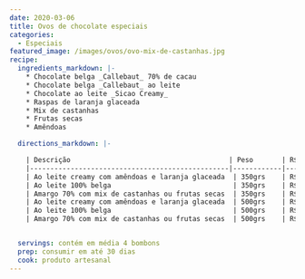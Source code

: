 ```yaml
---
date: 2020-03-06
title: Ovos de chocolate especiais
categories:
  - Especiais
featured_image: /images/ovos/ovo-mix-de-castanhas.jpg
recipe:
  ingredients_markdown: |-
    * Chocolate belga _Callebaut_ 70% de cacau
    * Chocolate belga _Callebaut_ ao leite
    * Chocolate ao leite _Sicao Creamy_
    * Raspas de laranja glaceada
    * Mix de castanhas
    * Frutas secas
    * Amêndoas

  directions_markdown: |-

    | Descrição                                       | Peso       | R$  |
    |-------------------------------------------------|------------|-----|
    | Ao leite creamy com amêndoas e laranja glaceada  | 350grs    | R$45|
    | Ao leite 100% belga                              | 350grs    | R$55|
    | Amargo 70% com mix de castanhas ou frutas secas  | 350grs    | R$65|
    | Ao leite creamy com amêndoas e laranja glaceada  | 500grs    | R$65|
    | Ao leite 100% belga                              | 500grs    | R$75|
    | Amargo 70% com mix de castanhas ou frutas secas  | 500grs    | R$88|


  servings: contém em média 4 bombons
  prep: consumir em até 30 dias
  cook: produto artesanal
---
```

